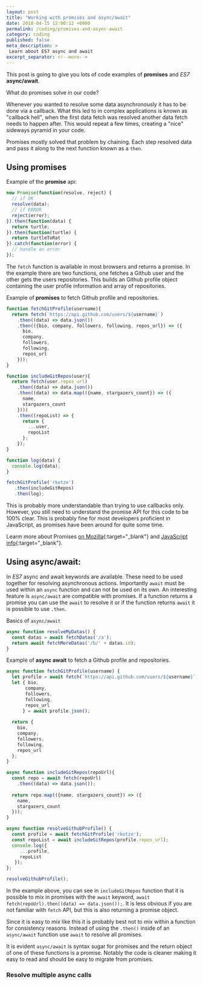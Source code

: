 ```yaml
---
layout: post
title: "Working with promises and async/await"
date: 2018-04-15 12:00:12 +0000
permalink: /coding/promises-and-async-await
category: coding
published: false
meta_description: >
 Learn about ES7 async and await 
excerpt_separator: <!--more-->
---
```


This post is going to give you lots of code examples of **promises** and _ES7_ **async/await**.

<!--more-->

What do promises solve in our code?

Whenever you wanted to resolve some data asynchronously it has to be done via a callback. What this led to in complex applications is known as "callback hell", when the first data fetch was resolved another data fetch needs to happen after. This would repeat a few times, creating a "nice" sideways pyramid in your code.

Promises mostly solved that problem by chaining. Each step resolved data and pass it along to the next function known as a `then`.

## Using promises

Example of the **promise** api:

```javascript
new Promise(function(resolve, reject) {
  // if OK
  resolve(data);
  // if ERROR
  reject(error);
}).then(function(data) {
  return turtle;
}).then(function(turtle) {
  return turtleToRat
}).catch(function(error) {
  // handle an error
});
```

The `fetch` function is available in most browsers and returns a promise. In the example there are two functions, one fetches a Github user and the other gets the users repositories. This builds an Github profile object containing the user profile information and array of repositories.

Example of **promises** to fetch Github profile and repositories.

```javascript
function fetchGitProfile(username){
  return fetch(`https://api.github.com/users/${username}`)
    .then((data) => data.json())
    .then(({bio, company, followers, following, repos_url}) => ({
      bio,
      company,
      followers,
      following,
      repos_url
    }));
}

function includeGitRepos(user){
  return fetch(user.repos_url)
    .then((data) => data.json())
    .then((data) => data.map(({name, stargazers_count}) => ({
      name,
      stargazers_count
    })))
    .then((repoList) => {
      return {
        ...user,
        repoList
      };
    });
}

function log(data) { 
  console.log(data);
}

fetchGitProfile('rkotze')
   .then(includeGitRepos)
   .then(log);
```

This is probably more understandable than trying to use callbacks only. However, you still need to understand the promise API for this code to be 100% clear. This is probably fine for most developers proficient in JavaScript, as promises have been around for quite some time.

Learm more about Promises [on Mozilla](https://developer.mozilla.org/en-US/docs/Web/JavaScript/Reference/Global_Objects/Promise){:target="\_blank"} and [JavaScript info](https://javascript.info/promise-chaining){:target="\_blank"}.

## Using **async/await**:

In _ES7_ async and await keywords are available. These need to be used together for resolving asynchronous actions. Importantly `await` must be used within an `async` function and can not be used on its own. An interesting feature is `async/await` are compatible with promises. If a function returns a promise you can use the `await` to resolve it or if the function returns `await` it is possible to use `.then`.

Basics of `async/await`

```javascript
async function resolveMyDatas() {
  const datas = await fetchDatas('/a');
  return await fetchMoreDatas('/b/' + datas.id);
}
```

Example of **async await** to fetch a Github profile and repositories.

```javascript
async function fetchGitProfile(username) {
  let profile = await fetch(`https://api.github.com/users/${username}`);
  let { bio, 
       company, 
       followers, 
       following, 
       repos_url 
      } = await profile.json();
  
  return {
    bio,
    company,
    followers,
    following,
    repos_url
  };
}

async function includeGitRepos(repoUrl){
  const repo = await fetch(repoUrl)
    .then((data) => data.json());
  
  return repo.map(({name, stargazers_count}) => ({
    name,
    stargazers_count
  }));
}

async function resolveGithubProfile() {
  const profile = await fetchGitProfile('rkotze');
  const repoList = await includeGitRepos(profile.repos_url);
  console.log({
     ...profile,
     repoList
   });
};

resolveGithubProfile();
```

In the example above, you can see in `includeGitRepos` function that it is possible to mix in promises with the `await` keyword, `await fetch(repoUrl).then((data) => data.json());`. It is less obvious if you are not familiar with `fetch` API, but this is also returning a promise object. 

Since it is easy to mix like this it is probably best not to mix within a function for consistency reasons. Instead of using the `.then()` inside of an `async/await` function use `await` to resolve all promises.

It is evident `async/await` is syntax sugar for promises and the return object of one of these functions is a promise. Notably the code is cleaner making it easy to read and should be easy to migrate from promises.

### Resolve multiple async calls

```javascript

```